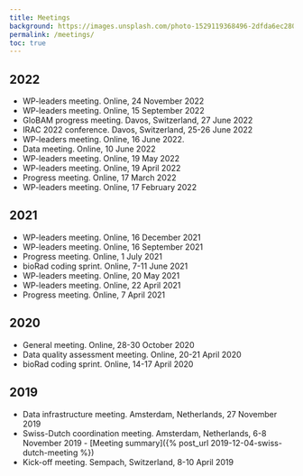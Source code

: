 ```yaml
---
title: Meetings
background: https://images.unsplash.com/photo-1529119368496-2dfda6ec2804?ixlib=rb-1.2.1&ixid=eyJhcHBfaWQiOjEyMDd9&auto=format&fit=crop&w=1000
permalink: /meetings/
toc: true
---
```


## 2022

- WP-leaders meeting. Online, 24 November 2022
- WP-leaders meeting. Online, 15 September 2022
- GloBAM progress meeting. Davos, Switzerland, 27 June 2022
- IRAC 2022 conference. Davos, Switzerland, 25-26 June 2022
- WP-leaders meeting. Online, 16 June 2022.
- Data meeting. Online, 10 June 2022
- WP-leaders meeting. Online, 19 May 2022
- WP-leaders meeting. Online, 19 April 2022
- Progress meeting. Online, 17 March 2022
- WP-leaders meeting. Online, 17 February 2022

## 2021

- WP-leaders meeting. Online, 16 December 2021
- WP-leaders meeting. Online, 16 September 2021
- Progress meeting. Online, 1 July 2021
- bioRad coding sprint. Online, 7-11 June 2021
- WP-leaders meeting. Online, 20 May 2021
- WP-leaders meeting. Online, 22 April 2021
- Progress meeting. Online, 7 April 2021

## 2020

- General meeting. Online, 28-30 October 2020
- Data quality assessment meeting. Online, 20-21 April 2020
- bioRad coding sprint. Online, 14-17 April 2020

## 2019

- Data infrastructure meeting. Amsterdam, Netherlands, 27 November 2019
- Swiss-Dutch coordination meeting. Amsterdam, Netherlands, 6-8 November 2019 - [Meeting summary]({% post_url 2019-12-04-swiss-dutch-meeting %})
- Kick-off meeting. Sempach, Switzerland, 8-10 April 2019

